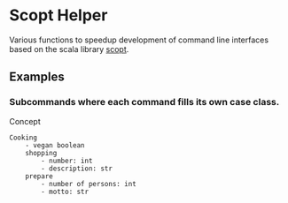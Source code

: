 # Scopt Helper
Various functions to speedup development of command line interfaces based on 
the scala library [scopt](https://github.com/adam-p/markdown-here/wiki/Markdown-Cheatsheet#links).

## Examples
### Subcommands where each command fills its own case class.

Concept
```
Cooking
    - vegan boolean
    shopping
        - number: int 
        - description: str
    prepare
        - number of persons: int
        - motto: str
```

